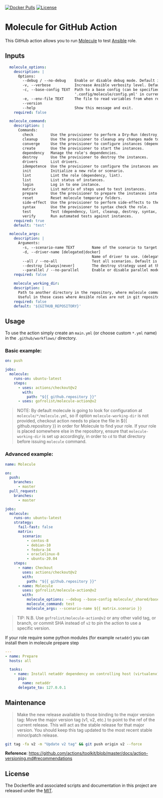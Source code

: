 [![Docker Pulls](https://img.shields.io/docker/pulls/gofrolist/molecule)](https://hub.docker.com/r/gofrolist/molecule)
[![License](https://img.shields.io/github/license/gofrolist/molecule-action)](LICENSE)

# Molecule for GitHub Action
This GitHub action allows you to run [Molecule](https://molecule.readthedocs.io/en/stable/) to test [Ansible](https://www.ansible.com/) role.

## Inputs

```yaml
  molecule_options:
    description: |
      Options:
        --debug / --no-debug    Enable or disable debug mode. Default is disabled.
        -v, --verbose           Increase Ansible verbosity level. Default is 0.  [x>=0]
        -c, --base-config TEXT  Path to a base config (can be specified multiple times). If provided, Molecule will first load and deep merge the configurations in the specified order, and deep merge each scenario's molecule.yml on top. By default Molecule is looking for
                                '.config/molecule/config.yml' in current VCS repository and if not found it will look in user home. (None).
        -e, --env-file TEXT     The file to read variables from when rendering molecule.yml. (.env.yml)
        --version
        --help                  Show this message and exit.
    required: false

  molecule_command:
    description: |
      Commands:
        check        Use the provisioner to perform a Dry-Run (destroy, dependency, create, prepare, converge).
        cleanup      Use the provisioner to cleanup any changes made to external systems during the stages of testing.
        converge     Use the provisioner to configure instances (dependency, create, prepare converge).
        create       Use the provisioner to start the instances.
        dependency   Manage the role's dependencies.
        destroy      Use the provisioner to destroy the instances.
        drivers      List drivers.
        idempotence  Use the provisioner to configure the instances and parse the output to determine idempotence.
        init         Initialize a new role or scenario.
        lint         Lint the role (dependency, lint).
        list         List status of instances.
        login        Log in to one instance.
        matrix       List matrix of steps used to test instances.
        prepare      Use the provisioner to prepare the instances into a particular starting state.
        reset        Reset molecule temporary folders.
        side-effect  Use the provisioner to perform side-effects to the instances.
        syntax       Use the provisioner to syntax check the role.
        test         Test (dependency, lint, cleanup, destroy, syntax, create, prepare, converge, idempotence, side_effect, verify, cleanup, destroy).
        verify       Run automated tests against instances.
    required: true
    default: 'test'

  molecule_args:
    description: |
      Arguments:
        -s, --scenario-name TEXT        Name of the scenario to target. (default)
        -d, --driver-name [delegated|docker]
                                        Name of driver to use. (delegated)
        --all / --no-all                Test all scenarios. Default is False.
        --destroy [always|never]        The destroy strategy used at the conclusion of a Molecule run (always).
        --parallel / --no-parallel      Enable or disable parallel mode. Default is disabled.
    required: false

    molecule_working_dir:
    description: |
      Path to another directory in the repository, where molecule command will be issued from.
      Useful in those cases where Ansible roles are not in git repository root.
    required: false
    default: '${GITHUB_REPOSITORY}'
```

## Usage
To use the action simply create an `main.yml` (or choose custom `*.yml` name) in the `.github/workflows/` directory.

### Basic example:

```yaml
on: push

jobs:
  molecule:
    runs-on: ubuntu-latest
    steps:
      - uses: actions/checkout@v2
        with:
          path: "${{ github.repository }}"
      - uses: gofrolist/molecule-action@v2
```

>NOTE: By default molecule is going to look for configuration at `molecule/*/molecule.yml`, so if option `molecule-working-dir` is not provided,
>checkout action needs to place the file in ${{ github.repository }} in order for Molecule to find your role. If your role is placed somewhere else
>in the repository, ensure that `molecule-working-dir` is set up accordingly, in order to `cd` to that directory before issuing `molecule` command.

### Advanced example:

```yaml
name: Molecule

on:
  push:
    branches:
      - master
  pull_request:
    branches:
      - master

jobs:
  molecule:
    runs-on: ubuntu-latest
    strategy:
      fail-fast: false
      matrix:
        scenario:
          - centos-8
          - debian-10
          - fedora-34
          - oraclelinux-8
          - ubuntu-20.04
    steps:
      - name: Checkout
        uses: actions/checkout@v2
        with:
          path: "${{ github.repository }}"
      - name: Molecule
        uses: gofrolist/molecule-action@v2
        with:
          molecule_options: --debug --base-config molecule/_shared/base.yml
          molecule_command: test
          molecule_args: --scenario-name ${{ matrix.scenario }}
```

> TIP: N.B. Use `gofrolist/molecule-action@v2` or any other valid tag, or branch, or commit SHA instead of `v2` to pin the action to use a specific version.

If your role require some python modules (for example `netaddr`) you can install them in molecule prepare step

```yaml
---
- name: Prepare
  hosts: all

  tasks:
    - name: Install netaddr dependency on controlling host (virtualenv)
      pip:
        name: netaddr
      delegate_to: 127.0.0.1
```

## Maintenance

> Make the new release available to those binding to the major version tag: Move the major version
> tag (v1, v2, etc.) to point to the ref of the current release. This will act as the stable release
> for that major version. You should keep this tag updated to the most recent stable minor/patch
> release.

```sh
git tag -fa v2 -m "Update v2 tag" && git push origin v2 --force
```

**Reference**:
https://github.com/actions/toolkit/blob/master/docs/action-versioning.md#recommendations

## License
The Dockerfile and associated scripts and documentation in this project are released under the [MIT](license).

